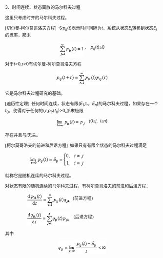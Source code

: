 <div class=Section1>
<p class=MsoNormal><span lang=EN-US>3</span><span lang=ZH-CN style='font-family:
宋体_GB2312'>、时间连续、状态离散的</span><span lang=ZH-CN style='font-family:宋体_GB2312'>马尔科夫过程</span></p>
<p class=MsoNormal><span lang=ZH-CN style='font-family:宋体_GB2312'>这里只考虑时齐的</span><span
lang=ZH-CN style='font-family:宋体_GB2312'>马尔科夫过程。</span></p>
<p class=MsoNormal align=left style='text-align:left'><span lang=EN-US
style='font-family:宋体_GB2312'>[</span><span lang=ZH-CN style='font-family:宋体_GB2312'>切尔曼</span><span
lang=EN-US style='font-family:宋体_GB2312'>-</span><span lang=ZH-CN
style='font-family:宋体_GB2312'>柯尔莫哥洛夫方程</span><span lang=EN-US style='font-family:
宋体_GB2312'>]&nbsp; </span><span lang=ZH-CN style='font-family:宋体_GB2312'>令</span><i><span
lang=EN-US>p<sub>ij</sub></span></i><span lang=EN-US>(<i>t</i>)</span><span
lang=ZH-CN style='font-family:宋体_GB2312'>表示</span><span lang=ZH-CN
style='font-family:宋体_GB2312'>时间间隔为</span><i><span lang=EN-US>t</span></i><span
lang=ZH-CN style='font-family:宋体_GB2312'>、</span><span lang=ZH-CN
style='font-family:宋体_GB2312'>系统从状态</span><i><span lang=EN-US>E<sub>i</sub></span></i><span
lang=ZH-CN style='font-family:宋体_GB2312'>转移到状态</span><i><span lang=EN-US>E<sub>j</sub></span></i><span
lang=ZH-CN style='font-family:宋体_GB2312'>的概率，那末</span></p>
<p class=MsoNormal align=center style='text-align:center'><sub><span
lang=EN-US style='font-family:宋体_GB2312'><img width=81 height=47
src="res/17e9d95da129bdd93c34fb6cc6aaaa52_5877_files/image002.gif"
u1:shapes="_x0000_i1025" align=absmiddle></span></sub><span lang=ZH-CN
style='font-family:宋体_GB2312'>，</span><span lang=EN-US style='font-family:宋体_GB2312'>&nbsp;
</span><i><span lang=EN-US>p<sub>ij</sub></span></i><span lang=EN-US>(<i>t</i>)</span><span
lang=ZH-CN style='font-family:宋体_GB2312'>≥</span><span lang=EN-US>0</span></p>
<p class=MsoNormal align=left style='text-align:left'><span lang=ZH-CN
style='font-family:宋体_GB2312'>对于</span><i><span lang=EN-US>t</span></i><span
lang=EN-US>&gt;0,</span><i><span lang=ZH-CN style='font-family:宋体_GB2312'>τ</span></i><span
lang=EN-US>&gt;0</span><span lang=ZH-CN style='font-family:宋体_GB2312'>有切尔曼</span><span
lang=EN-US style='font-family:宋体_GB2312'>-</span><span lang=ZH-CN
style='font-family:宋体_GB2312'>柯尔莫哥洛夫方程</span></p>
<p class=MsoNormal align=center style='text-align:center'><sub><span
lang=EN-US style='font-family:宋体_GB2312'><img width=173 height=45
src="res/17e9d95da129bdd93c34fb6cc6aaaa52_5877_files/image004.gif"
u1:shapes="_x0000_i1026"></span></sub></p>
<p class=MsoNormal align=left style='text-align:left'><span lang=ZH-CN
style='font-family:宋体_GB2312'>它是马尔科夫过程研究的基础。</span></p>
<p class=MsoNormal align=left style='text-align:left'><span lang=EN-US
style='font-family:宋体_GB2312'>[</span><span lang=ZH-CN style='font-family:宋体_GB2312'>遍历性定理</span><span
lang=EN-US style='font-family:宋体_GB2312'>]&nbsp; </span><span lang=ZH-CN
style='font-family:宋体_GB2312'>任何时间连续，状态有限</span><span lang=EN-US>(<i>E</i><sub>1</sub>,</span><span
lang=EN-US style='font-family:"MT Extra"'>L</span><span lang=ZH-CN
style='font-family:宋体_GB2312'>，</span><i><span lang=EN-US>E<sub>n</sub></span></i><span
lang=EN-US>)</span><span lang=ZH-CN style='font-family:宋体_GB2312'>的</span><span
lang=ZH-CN style='font-family:宋体_GB2312'>马尔科夫过程，如果存在一个</span><i><span
lang=EN-US>t</span></i><sub><span lang=EN-US>0</span></sub><span lang=ZH-CN
style='font-family:宋体_GB2312'>，</span><span lang=ZH-CN style='font-family:宋体_GB2312'>使得对于任何的</span><i><span
lang=EN-US>i</span></i><span lang=EN-US>,<i>r</i>,<i>p<sub>ir</sub></i>(<i>t</i><sub>0</sub>)&gt;0,</span><span
lang=ZH-CN style='font-family:宋体_GB2312'>那末极限</span></p>
<p class=MsoNormal align=center style='text-align:center'><sub><span
lang=EN-US style='font-family:宋体_GB2312'><img width=96 height=29
src="res/17e9d95da129bdd93c34fb6cc6aaaa52_5877_files/image006.gif"
u1:shapes="_x0000_i1027" align=absmiddle></span></sub><span lang=EN-US
style='font-family:宋体_GB2312'>&nbsp;&nbsp; (</span><span lang=EN-US>0</span><span
lang=ZH-CN style='font-family:宋体_GB2312'>≤</span><i><span lang=EN-US>j</span></i><span
lang=EN-US>, <i>&nbsp;i</i></span><span lang=ZH-CN style='font-family:宋体_GB2312'>≤</span><i><span
lang=EN-US>n</span></i><span lang=EN-US>)</span></p>
<p class=MsoNormal align=left style='text-align:left'><span lang=ZH-CN
style='font-family:宋体_GB2312'>存在并且与</span><i><span lang=EN-US>i</span></i><span
lang=ZH-CN style='font-family:宋体_GB2312'>无关。</span></p>
<p class=MsoNormal align=left style='text-align:left'><span lang=EN-US
style='font-family:宋体_GB2312'>[</span><span lang=ZH-CN style='font-family:宋体_GB2312'>柯尔莫哥洛夫的前进和后退方程</span><span
lang=EN-US style='font-family:宋体_GB2312'>]&nbsp; </span><span lang=ZH-CN
style='font-family:宋体_GB2312'>如果只有有限个状态的马尔科夫过程满足</span></p>
<p class=MsoNormal align=left style='text-align:left'><span lang=EN-US
style='font-family:宋体_GB2312'>&nbsp;&nbsp;&nbsp;&nbsp;&nbsp;&nbsp;&nbsp;&nbsp;&nbsp;&nbsp;&nbsp;&nbsp;&nbsp;&nbsp;&nbsp;&nbsp;&nbsp;&nbsp;&nbsp;&nbsp;&nbsp;&nbsp;
<sub><img width=179 height=48
src="res/17e9d95da129bdd93c34fb6cc6aaaa52_5877_files/image008.gif"
u1:shapes="_x0000_i1031"></sub></span></p>
<p class=MsoNormal align=left style='text-align:left'><span lang=ZH-CN
style='font-family:宋体_GB2312'>就称它是随机连续的马尔科夫过程。</span></p>
<p class=MsoNormal align=left style='text-align:left'><span lang=ZH-CN
style='font-family:宋体_GB2312'>对状态有限的随机连续的马尔科夫过程，有柯尔莫哥洛夫的前进和后退方程：</span></p>
<p class=MsoNormal align=left style='text-align:left'><span lang=EN-US
style='font-family:宋体_GB2312'>&nbsp;&nbsp;&nbsp;&nbsp;&nbsp;&nbsp;&nbsp;&nbsp;&nbsp;&nbsp;&nbsp;&nbsp;&nbsp;&nbsp;&nbsp;&nbsp;&nbsp;&nbsp;&nbsp;
<sub><img width=145 height=47
src="res/17e9d95da129bdd93c34fb6cc6aaaa52_5877_files/image010.gif"
u1:shapes="_x0000_i1032" align=absmiddle></sub>&nbsp;&nbsp;(</span><span
lang=ZH-CN style='font-family:宋体_GB2312'>前进方程</span><span lang=EN-US
style='font-family:宋体_GB2312'>)</span></p>
<p class=MsoNormal align=left style='text-align:left'><span lang=EN-US
style='font-family:宋体_GB2312'>&nbsp;&nbsp;&nbsp;&nbsp;&nbsp;&nbsp;&nbsp;&nbsp;&nbsp;&nbsp;&nbsp;&nbsp;&nbsp;&nbsp;&nbsp;&nbsp;&nbsp;&nbsp;&nbsp;
<sub><img width=144 height=47
src="res/17e9d95da129bdd93c34fb6cc6aaaa52_5877_files/image012.gif"
u1:shapes="_x0000_i1033" align=absmiddle></sub>&nbsp;&nbsp;&nbsp;(</span><span
lang=ZH-CN style='font-family:宋体_GB2312'>后退方程</span><span lang=EN-US
style='font-family:宋体_GB2312'>)</span></p>
<p class=MsoNormal align=left style='text-align:left'><span lang=ZH-CN
style='font-family:宋体_GB2312'>其中</span></p>
<p class=MsoNormal align=center style='text-align:center'><sub><span
lang=EN-US style='font-family:宋体_GB2312'><img width=159 height=44
src="res/17e9d95da129bdd93c34fb6cc6aaaa52_5877_files/image014.gif"
u1:shapes="_x0000_i1034"></span></sub></p>
</div>